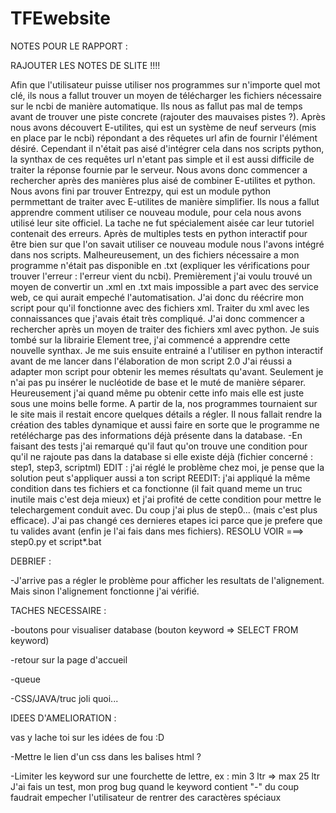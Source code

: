 # TFEwebsite

NOTES POUR LE RAPPORT :

RAJOUTER LES NOTES DE SLITE !!!!

Afin que l'utilisateur puisse utiliser nos programmes sur n'importe quel mot clé, ils nous a fallut trouver un moyen de télécharger les fichiers nécessaire sur le ncbi de manière automatique. Ils nous as fallut pas mal de temps avant de trouver une piste concrete (rajouter des mauvaises pistes ?). Après nous avons découvert E-utilites, qui est un système de neuf serveurs (mis en place par le ncbi) répondant a des rêquetes url afin de fournir l'élément désiré. Cependant il n'était pas aisé d'intégrer cela dans nos scripts python, la synthax de ces requêtes url n'etant pas simple et il est aussi difficile de traiter la réponse fournie par le serveur. Nous avons donc commencer a rechercher après des manières plus aisé de combiner E-utilites et python. Nous avons fini par trouver Entrezpy, qui est un module python permmettant de traiter avec E-utilites de manière simplifier. Ils nous a fallut apprendre comment utiliser ce nouveau module, pour cela nous avons utilisé leur site officiel. La tache ne fut spécialement aisée car leur tutoriel contenait des erreurs. Après de multiples tests en python interactif pour être bien sur que l'on savait utiliser ce nouveau module nous l'avons intégré dans nos scripts. Malheureusement, un des fichiers nécessaire a mon programme n'était pas disponible en .txt (expliquer les vérifications pour trouver l'erreur : l'erreur vient du ncbi). Premièrement j'ai voulu trouvé un moyen de convertir un .xml en .txt mais impossible a part avec des service web, ce qui aurait empeché l'automatisation. J'ai donc du réécrire mon script pour qu'il fonctionne avec des fichiers xml. Traiter du xml avec les connaissances que j'avais était très compliqué. J'ai donc commencer a rechercher après un moyen de traiter des fichiers xml avec python. Je suis tombé sur la librairie Element tree, j'ai commencé a apprendre cette nouvelle synthax. Je me suis ensuite entrainé a l'utiliser en python interactif avant de me lancer dans l'élaboration de mon script 2.0
J'ai réussi a adapter mon script pour obtenir les memes résultats qu'avant. Seulement je n'ai pas pu insérer le nucléotide de base et le muté de manière séparer. Heureusement j'ai quand même pu obtenir cette info mais elle est juste sous une moins belle forme. A partir de la, nos programmes tournaient sur le site mais il restait encore quelques détails a régler. Il nous fallait rendre la création des tables dynamique et aussi faire en sorte que le programme ne retélécharge pas des informations déjà présente dans la database. 
-En faisant des tests j'ai remarqué qu'il faut qu'on trouve une condition pour qu'il ne rajoute pas dans la database si elle existe déjà (fichier concerné : step1, step3, scriptml) EDIT : j'ai réglé le problème chez moi, je pense que la solution peut s'appliquer aussi a ton script
REEDIT: j'ai appliqué la même condition dans tes fichiers et ca fonctionne (il fait quand meme un truc inutile mais c'est deja mieux) et j'ai profité de cette condition pour mettre le telechargement conduit avec. Du coup j'ai plus de step0... (mais c'est plus efficace). J'ai pas changé ces dernieres etapes ici parce que je prefere que tu valides avant (enfin je l'ai fais dans mes fichiers). RESOLU VOIR ===> step0.py et script*.bat

DEBRIEF :

-J'arrive pas a régler le problème pour afficher les resultats de l'alignement. Mais sinon l'alignement fonctionne j'ai vérifié.


TACHES NECESSAIRE :

-boutons pour visualiser database (bouton keyword => SELECT FROM keyword)

-retour sur la page d'accueil

-queue

-CSS/JAVA/truc joli quoi...

IDEES D'AMELIORATION :

vas y lache toi sur les idées de fou :D

-Mettre le lien d'un css dans les balises html ?

-Limiter les keyword sur une fourchette de lettre, ex : min 3 ltr => max 25 ltr
J'ai fais un test, mon prog bug quand le keyword contient "-" du coup faudrait empecher l'utilisateur de rentrer des caractères spéciaux
